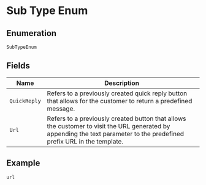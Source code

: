 
# Sub Type Enum

## Enumeration

`SubTypeEnum`

## Fields

| Name | Description |
|  --- | --- |
| `QuickReply` | Refers to a previously created quick reply button that allows for the customer to return a predefined message. |
| `Url` | Refers to a previously created button that allows the customer to visit the URL generated by appending the text parameter to the predefined prefix URL in the template. |

## Example

```
url
```

